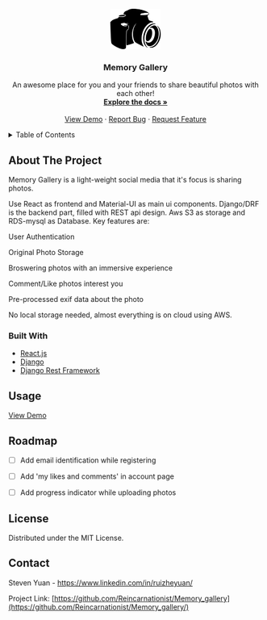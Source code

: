 <!-- PROJECT LOGO -->
<br />
<div align="center">
  <a href="https://github.com/Reincarnationist/Memory_gallery">
    <img src="gallery_django/frontend/static/images/camera-logo.png" alt="Logo" width="100" height="80">
  </a>

  <h3 align="center">Memory Gallery</h3>

  <p align="center">
    An awesome place for you and your friends to share beautiful photos with each other!
    <br />
    <a href="https://github.com/Reincarnationist/Memory_gallery"><strong>Explore the docs »</strong></a>
    <br />
    <br />
    <a href="https://github.com/othneildrew/Best-README-Template">View Demo</a>
    ·
    <a href="https://github.com/Reincarnationist/Memory_gallery/issues">Report Bug</a>
    ·
    <a href="https://github.com/Reincarnationist/Memory_gallery/issues">Request Feature</a>
  </p>
</div>



<!-- TABLE OF CONTENTS -->
<details>
  <summary>Table of Contents</summary>
  <ol>
    <li>
      <a href="#about-the-project">About The Project</a>
      <ul>
        <li><a href="#built-with">Built With</a></li>
      </ul>
    </li>
    <li><a href="#usage">Usage</a></li>
    <li><a href="#roadmap">Roadmap</a></li>
    <li><a href="#license">License</a></li>
    <li><a href="#contact">Contact</a></li>
  </ol>
</details>



<!-- ABOUT THE PROJECT -->
## About The Project

Memory Gallery is a light-weight social media that it's focus is sharing photos. 

Use React as frontend and Material-UI as main ui components. Django/DRF is the backend part, filled with REST api design. Aws S3 as storage and RDS-mysql as Database. Key features are:

User Authentication

Original Photo Storage

Broswering photos with an immersive experience

Comment/Like photos interest you

Pre-processed exif data about the photo

No local storage needed, almost everything is on cloud using AWS.


### Built With


* [React.js](https://reactjs.org/)
* [Django](https://www.djangoproject.com/)
* [Django Rest Framework](https://www.django-rest-framework.org/)


<!-- USAGE EXAMPLES -->
## Usage

<a href="https://github.com/othneildrew/Best-README-Template">View Demo</a>


<!-- ROADMAP -->
## Roadmap

- [ ] Add email identification while registering
- [ ] Add 'my likes and comments' in account page
- [ ] Add progress indicator while uploading photos


<!-- LICENSE -->
## License

Distributed under the MIT License.


<!-- CONTACT -->
## Contact

Steven Yuan - https://www.linkedin.com/in/ruizheyuan/

Project Link: [https://github.com/Reincarnationist/Memory_gallery](https://github.com/Reincarnationist/Memory_gallery/)


